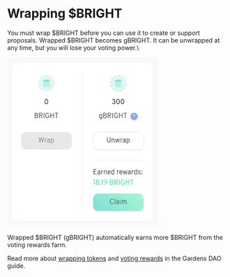 # Wrapping $BRIGHT

You must wrap $BRIGHT before you can use it to create or support proposals.  Wrapped $BRIGHT becomes gBRIGHT.  It can be unwrapped at any time, but you will lose your voting power.\


![](<../../../.gitbook/assets/image (18).png>)

Wrapped $BRIGHT (gBRIGHT) automatically earns more $BRIGHT from the voting rewards farm.

Read more about [wrapping tokens](https://1hive.gitbook.io/gardens/actions-for-community-members/getting-started/wrap-your-tokens) and [voting rewards](https://1hive.gitbook.io/gardens/garden-creators/byot-garden-wrapping-incentive) in the Gardens DAO guide.
